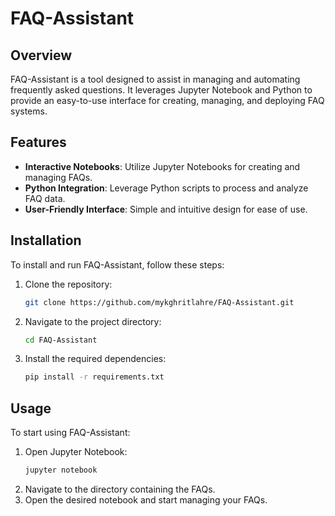 # FAQ-Assistant

## Overview

FAQ-Assistant is a tool designed to assist in managing and automating frequently asked questions. It leverages Jupyter Notebook and Python to provide an easy-to-use interface for creating, managing, and deploying FAQ systems.

## Features

- **Interactive Notebooks**: Utilize Jupyter Notebooks for creating and managing FAQs.
- **Python Integration**: Leverage Python scripts to process and analyze FAQ data.
- **User-Friendly Interface**: Simple and intuitive design for ease of use.

## Installation

To install and run FAQ-Assistant, follow these steps:

1. Clone the repository:
   ```bash
   git clone https://github.com/mykghritlahre/FAQ-Assistant.git
   ```
2. Navigate to the project directory:
   ```bash
   cd FAQ-Assistant
   ```
3. Install the required dependencies:
   ```bash
   pip install -r requirements.txt
   ```

## Usage

To start using FAQ-Assistant:

1. Open Jupyter Notebook:
   ```bash
   jupyter notebook
   ```
2. Navigate to the directory containing the FAQs.
3. Open the desired notebook and start managing your FAQs.

